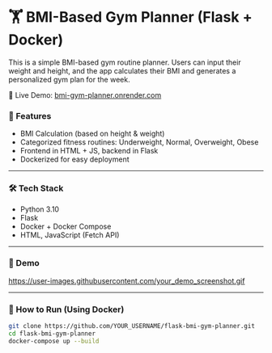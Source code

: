 # 🏋️ BMI-Based Gym Planner (Flask + Docker)

This is a simple BMI-based gym routine planner. Users can input their weight and height, and the app calculates their BMI and generates a personalized gym plan for the week.

🚀 Live Demo: [bmi-gym-planner.onrender.com](https://bmi-gym-planner.onrender.com)

### 🚀 Features

- BMI Calculation (based on height & weight)
- Categorized fitness routines: Underweight, Normal, Overweight, Obese
- Frontend in HTML + JS, backend in Flask
- Dockerized for easy deployment

---

### 🛠️ Tech Stack

- Python 3.10
- Flask
- Docker + Docker Compose
- HTML, JavaScript (Fetch API)

---

### 📸 Demo

https://user-images.githubusercontent.com/your_demo_screenshot.gif

---

### 🧪 How to Run (Using Docker)

```bash
git clone https://github.com/YOUR_USERNAME/flask-bmi-gym-planner.git
cd flask-bmi-gym-planner
docker-compose up --build
